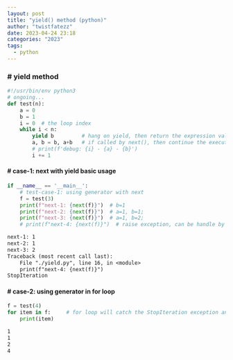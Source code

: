 ```yaml
---
layout: post
title: "yield() method (python)"
author: "twistfatezz"
date: 2023-04-24 23:18
categories: "2023"
tags:
  - python
---
```


### # yield method
```python
#!/usr/bin/env python3
# ongoing...
def test(n):
    a = 0
    b = 1
    i = 0  # the loop index
    while i < n:
        yield b         # hang on yield, then return the expression value(default: None)
        a, b = b, a+b   # if called by next(), then continue the execution from the 'last hanged' yield
        # print(f'debug: {i} - {a} - {b}')
        i += 1
```

#### # case-1: next with yield basic usage
```python
if __name__ == '__main__':
    # test-case-1: using generator with next
    f = test(3)
    print(f"next-1: {next(f)}")  # b=1
    print(f"next-2: {next(f)}")  # a=1, b=1;
    print(f"next-3: {next(f)}")  # a=1, b=2;
    # print(f"next-4: {next(f)}")  # raise exception, can be handle by for loop
```
```txt
next-1: 1
next-2: 1
next-3: 2
Traceback (most recent call last):
    File "./yield.py", line 16, in <module>
    print(f"next-4: {next(f)}")
StopIteration
```

#### # case-2: using generator in for loop
```python
f = test(4)
for item in f:     # for loop will catch the StopIteration exception and exit
    print(item)
```
```txt
1
1
2
4
```
